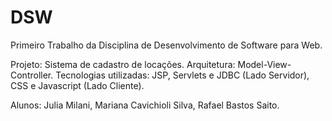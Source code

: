 # DSW

Primeiro Trabalho da Disciplina de Desenvolvimento de Software para Web.

Projeto: Sistema de cadastro de locações.
Arquitetura: Model-View-Controller.
Tecnologias utilizadas: JSP, Servlets e JDBC (Lado Servidor), CSS e Javascript (Lado Cliente).

Alunos: Julia Milani, Mariana Cavichioli Silva, Rafael Bastos Saito.
